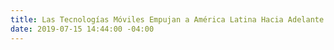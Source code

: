 ```yaml
---
title: Las Tecnologías Móviles Empujan a América Latina Hacia Adelante
date: 2019-07-15 14:44:00 -04:00
---
```


